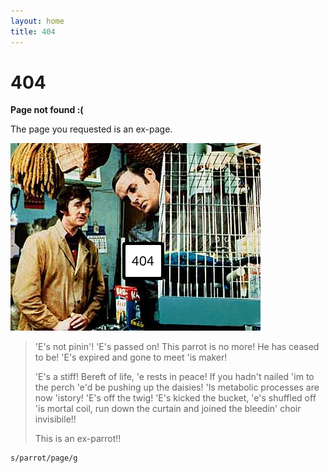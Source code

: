 ```yaml
---
layout: home
title: 404
---
```


# 404

**Page not found :(**

The page you requested is an ex-page.



![The page you requested is an ex-page.](404.jpg)

> 'E's not pinin'! 'E's passed on! This parrot is no more! He has ceased to be! 'E's expired and gone to meet 'is maker!
> 
> 'E's a stiff! Bereft of life, 'e rests in peace! If you hadn't nailed 'im to the perch 'e'd be pushing up the daisies!
> 'Is metabolic processes are now 'istory! 'E's off the twig!
> 'E's kicked the bucket, 'e's shuffled off 'is mortal coil, run down the curtain and joined the bleedin' choir invisibile!!
> 
> This is an ex-parrot!!


    s/parrot/page/g
